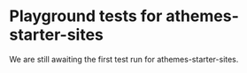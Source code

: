 # Playground tests for athemes-starter-sites
We are still awaiting the first test run for athemes-starter-sites.

